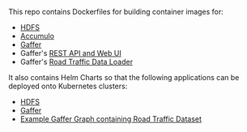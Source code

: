 This repo contains Dockerfiles for building container images for:
* [HDFS](docker/hdfs/)
* [Accumulo](docker/accumulo/)
* [Gaffer](docker/gaffer/)
* Gaffer's [REST API and Web UI](docker/gaffer-wildfly/)
* Gaffer's [Road Traffic Data Loader](docker/gaffer-road-traffic-loader/)

It also contains Helm Charts so that the following applications can be deployed onto Kubernetes clusters:
* [HDFS](kubernetes/hdfs/)
* [Gaffer](kubernetes/gaffer/)
* [Example Gaffer Graph containing Road Traffic Dataset](kubernetes/gaffer-road-traffic/)
